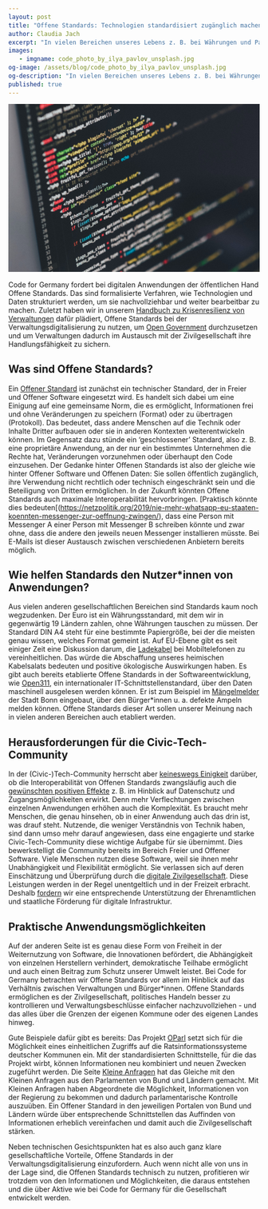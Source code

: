 ```yaml
---
layout: post
title: "Offene Standards: Technologien standardisiert zugänglich machen"
author: Claudia Jach
excerpt: "In vielen Bereichen unseres Lebens z. B. bei Währungen und Papierformaten haben wir Standards, die uns den Austausch untereinander erleichtern. Nach der gleichen Logik setzt sich Code for Germany für Offene Standards in Technologien ein." 
images:
   - imgname: code_photo_by_ilya_pavlov_unsplash.jpg
og-image: /assets/blog/code_photo_by_ilya_pavlov_unsplash.jpg
og-description: "In vielen Bereichen unseres Lebens z. B. bei Währungen und Papierformaten haben wir Standards, die uns den Austausch untereinander erleichtern. Nach der gleichen Logik setzt sich Code for Germany für Offene Standards in Technologien ein."
published: true
---
```

![code_photo_by_ilya_pavlov_unsplash.jpg](/assets/blog/code_photo_by_ilya_pavlov_unsplash.jpg)

Code for Germany fordert bei digitalen Anwendungen der öffentlichen Hand Offene Standards. Das sind formalisierte Verfahren, wie Technologien und Daten strukturiert werden, um sie nachvollziehbar und weiter bearbeitbar zu machen. Zuletzt haben wir in unserem [Handbuch zu Krisenresilienz von Verwaltungen](https://codefor.de/assets/presse/20200409-CFG-Handbuch-Krisenresilienz.pdf) dafür plädiert, Offene Standards bei der Verwaltungsdigitalisierung zu nutzen, um [Open Government](https://okfn.de/themen/offenes_regierungshandeln/) durchzusetzen und um Verwaltungen dadurch im Austausch mit der Zivilgesellschaft ihre Handlungsfähigkeit zu sichern.

## Was sind Offene Standards?

Ein [Offener Standard](https://fsfe.org/activities/os/os.de.html) ist zunächst ein technischer Standard, der in Freier und Offener Software eingesetzt wird. Es handelt sich dabei um eine Einigung auf eine gemeinsame Norm, die es ermöglicht, Informationen frei und ohne Veränderungen zu speichern (Format) oder zu übertragen (Protokoll). Das bedeutet, dass andere Menschen auf die Technik oder Inhalte Dritter aufbauen oder sie in anderen Kontexten weiterentwickeln können. Im Gegensatz dazu stünde ein ‘geschlossener’ Standard, also z. B. eine proprietäre Anwendung, an der nur ein bestimmtes Unternehmen die Rechte hat, Veränderungen vorzunehmen oder überhaupt den Code einzusehen. Der Gedanke hinter Offenen Standards ist also der gleiche wie hinter Offener Software und Offenen Daten: Sie sollen öffentlich zugänglich, ihre Verwendung nicht rechtlich oder technisch eingeschränkt sein und die Beteiligung von Dritten ermöglichen. In der Zukunft könnten Offene Standards auch maximale Interoperabilität hervorbringen. [Praktisch könnte dies bedeuten[(https://netzpolitik.org/2019/nie-mehr-whatsapp-eu-staaten-koennten-messenger-zur-oeffnung-zwingen/), dass eine Person mit Messenger A einer Person mit Messenger B schreiben könnte und zwar ohne, dass die andere den jeweils neuen Messenger installieren müsste. Bei E-Mails ist dieser Austausch zwischen verschiedenen Anbietern bereits möglich.

## Wie helfen Standards den Nutzer\*innen von Anwendungen?

Aus vielen anderen gesellschaftlichen Bereichen sind Standards kaum noch wegzudenken. Der Euro ist ein Währungsstandard, mit dem wir in gegenwärtig 19 Ländern zahlen, ohne Währungen tauschen zu müssen. Der Standard DIN A4 steht für eine bestimmte Papiergröße, bei der die meisten genau wissen, welches Format gemeint ist. Auf EU-Ebene gibt es seit einiger Zeit eine Diskussion darum, die [Ladekabel](https://www.heise.de/mac-and-i/meldung/Nach-Apple-Warnung-EU-Kommission-setzt-Ladegeraet-Vorgabe-auf-Agenda-4648717.html) bei Mobiltelefonen zu vereinheitlichen. Das würde die Abschaffung unseres heimischen Kabelsalats bedeuten und positive ökologische Auswirkungen haben. Es gibt auch bereits etablierte Offene Standards in der Softwareentwicklung, wie [Open311](https://www.open311.org/), ein internationaler IT-Schnittstellenstandard, über den Daten maschinell ausgelesen werden können. Er ist zum Beispiel im [Mängelmelder](https://anliegen.bonn.de/seiten/Open-Data-mit-Open311) der Stadt Bonn eingebaut, über den Bürger\*innen u. a. defekte Ampeln melden können. Offene Standards dieser Art sollen unserer Meinung nach in vielen anderen Bereichen auch etabliert werden.

## Herausforderungen für die Civic-Tech-Community

In der (Civic-)Tech-Community herrscht aber [keineswegs Einigkeit](https://matrix.org/blog/2020/01/02/on-privacy-versus-freedom) darüber, ob die Interoperabilität von Offenen Standards zwangsläufig auch die [gewünschten positiven Effekte](https://signal.org/blog/the-ecosystem-is-moving/) z. B. im Hinblick auf Datenschutz und Zugangsmöglichkeiten erwirkt. Denn mehr Verflechtungen zwischen einzelnen Anwendungen erhöhen auch die Komplexität. Es braucht mehr Menschen, die genau hinsehen, ob in einer Anwendung auch das drin ist, was drauf steht. Nutzende, die weniger Verständnis von Technik haben, sind dann umso mehr darauf angewiesen, dass eine engagierte und starke Civic-Tech-Community diese wichtige Aufgabe für sie übernimmt. Dies bewerkstelligt die Community bereits im Bereich Freier und Offener Software. Viele Menschen nutzen diese Software, weil sie ihnen mehr Unabhängigkeit und Flexibilität ermöglicht. Sie verlassen sich auf deren Einschätzung und Überprüfung durch die [digitale Zivilgesellschaft](https://prototypefund.de/was-ist-die-digitale-zivilgesellschaft/). Diese Leistungen werden in der Regel unentgeltlich und in der Freizeit erbracht. Deshalb [fordern](https://digitalezivilgesellschaft.org/) wir eine entsprechende Unterstützung der Ehrenamtlichen und staatliche Förderung für digitale Infrastruktur.

## Praktische Anwendungsmöglichkeiten

Auf der anderen Seite ist es genau diese Form von Freiheit in der Weiternutzung von Software, die Innovationen befördert, die Abhängigkeit von einzelnen Herstellern verhindert, demokratische Teilhabe ermöglicht und auch einen Beitrag zum Schutz unserer Umwelt leistet. Bei Code for Germany betrachten wir Offene Standards vor allem im Hinblick auf das Verhältnis zwischen Verwaltungen und Bürger\*innen. Offene Standards ermöglichen es der Zivilgesellschaft, politisches Handeln besser zu kontrollieren und Verwaltungsbeschlüsse einfacher nachzuvollziehen - und das alles über die Grenzen der eigenen Kommune oder des eigenen Landes hinweg. 

Gute Beispiele dafür gibt es bereits: Das Projekt [OParl](https://oparl.org/) setzt sich für die Möglichkeit eines einheitlichen Zugriffs auf die Ratsinformationssysteme deutscher Kommunen ein. Mit der standardisierten Schnittstelle, für die das Projekt wirbt, können Informationen neu kombiniert und neuen Zwecken zugeführt werden. Die Seite [Kleine Anfragen](https://kleineanfragen.de/) hat das Gleiche mit den Kleinen Anfragen aus den Parlamenten von Bund und Ländern gemacht. Mit Kleinen Anfragen haben Abgeordnete die Möglichkeit, Informationen von der Regierung zu bekommen und dadurch parlamentarische Kontrolle auszuüben. Ein Offener Standard in den jeweiligen Portalen von Bund und Ländern würde über entsprechende Schnittstellen das Auffinden von Informationen erheblich vereinfachen und damit auch die Zivilgesellschaft stärken.

Neben technischen Gesichtspunkten hat es also auch ganz klare gesellschaftliche Vorteile, Offene Standards in der Verwaltungsdigitalisierung einzufordern. Auch wenn nicht alle von uns in der Lage sind, die Offenen Standards technisch zu nutzen, profitieren wir trotzdem von den Informationen und Möglichkeiten, die daraus entstehen und die über Aktive wie bei Code for Germany für die Gesellschaft entwickelt werden.
